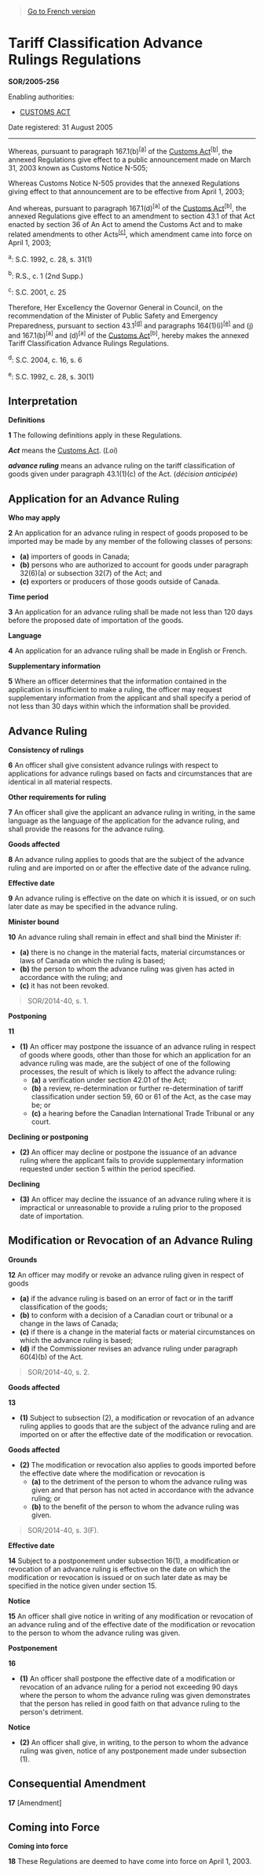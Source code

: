 > [Go to French version](/fr/Règlements/Décrets,%20ordonnances%20et%20règlements%20statutaires/2005/256.md)

# Tariff Classification Advance Rulings Regulations

**SOR/2005-256**

Enabling authorities: 
- [CUSTOMS ACT](/en/Acts/Statutes%20of%20Canada/1985/c.%201%20(2nd%20Supp.).md)

Date registered: 31 August 2005

----------

Whereas, pursuant to paragraph 167.1(b)<sup><a href='#footnotea_e'>[a]</a></sup> of the [Customs Act](/en/Acts/Statutes%20of%20Canada/1985/c.%201%20(2nd%20Supp.).md)<sup><a href='#footnoteb_e'>[b]</a></sup>, the annexed Regulations give effect to a public announcement made on March 31, 2003 known as Customs Notice N-505;

Whereas Customs Notice N-505 provides that the annexed Regulations giving effect to that announcement are to be effective from April 1, 2003;

And whereas, pursuant to paragraph 167.1(d)<sup>[a]</sup> of the [Customs Act](/en/Acts/Statutes%20of%20Canada/1985/c.%201%20(2nd%20Supp.).md)<sup>[b]</sup>, the annexed Regulations give effect to an amendment to section 43.1 of that Act enacted by section 36 of An Act to amend the Customs Act and to make related amendments to other Acts<sup><a href='#footnotec_e'>[c]</a></sup>, which amendment came into force on April 1, 2003;

<a name='footnotea_e'><sup>a</sup></a>: S.C. 1992, c. 28, s. 31(1)<br />

<a name='footnoteb_e'><sup>b</sup></a>: R.S., c. 1 (2nd Supp.)<br />

<a name='footnotec_e'><sup>c</sup></a>: S.C. 2001, c. 25<br />

Therefore, Her Excellency the Governor General in Council, on the recommendation of the Minister of Public Safety and Emergency Preparedness, pursuant to section 43.1<sup><a href='#footnoted_e'>[d]</a></sup> and paragraphs 164(1)(i)<sup><a href='#footnotee_e'>[e]</a></sup> and (j) and 167.1(b)<sup>[a]</sup> and (d)<sup>[a]</sup> of the [Customs Act](/en/Acts/Statutes%20of%20Canada/1985/c.%201%20(2nd%20Supp.).md)<sup>[b]</sup>, hereby makes the annexed Tariff Classification Advance Rulings Regulations.

<a name='footnoted_e'><sup>d</sup></a>: S.C. 2004, c. 16, s. 6<br />

<a name='footnotee_e'><sup>e</sup></a>: S.C. 1992, c. 28, s. 30(1)<br />




## Interpretation



**Definitions**

**1** The following definitions apply in these Regulations.

***Act*** means the [Customs Act](/en/Acts/Statutes%20of%20Canada/1985/c.%201%20(2nd%20Supp.).md). (*Loi*)

***advance ruling*** means an advance ruling on the tariff classification of goods given under paragraph 43.1(1)(c) of the Act. (*décision anticipée*)




## Application for an Advance Ruling



**Who may apply**

**2** An application for an advance ruling in respect of goods proposed to be imported may be made by any member of the following classes of persons:
- **(a)** importers of goods in Canada;
- **(b)** persons who are authorized to account for goods under paragraph 32(6)(a) or subsection 32(7) of the Act; and
- **(c)** exporters or producers of those goods outside of Canada.




**Time period**

**3** An application for an advance ruling shall be made not less than 120 days before the proposed date of importation of the goods.




**Language**

**4** An application for an advance ruling shall be made in English or French.




**Supplementary information**

**5** Where an officer determines that the information contained in the application is insufficient to make a ruling, the officer may request supplementary information from the applicant and shall specify a period of not less than 30 days within which the information shall be provided.




## Advance Ruling



**Consistency of rulings**

**6** An officer shall give consistent advance rulings with respect to applications for advance rulings based on facts and circumstances that are identical in all material respects.




**Other requirements for ruling**

**7** An officer shall give the applicant an advance ruling in writing, in the same language as the language of the application for the advance ruling, and shall provide the reasons for the advance ruling.




**Goods affected**

**8** An advance ruling applies to goods that are the subject of the advance ruling and are imported on or after the effective date of the advance ruling.




**Effective date**

**9** An advance ruling is effective on the date on which it is issued, or on such later date as may be specified in the advance ruling.




**Minister bound**

**10** An advance ruling shall remain in effect and shall bind the Minister if:
- **(a)** there is no change in the material facts, material circumstances or laws of Canada on which the ruling is based;
- **(b)** the person to whom the advance ruling was given has acted in accordance with the ruling; and
- **(c)** it has not been revoked.
> SOR/2014-40, s. 1.





**Postponing**

**11** 

- **(1)** An officer may postpone the issuance of an advance ruling in respect of goods where goods, other than those for which an application for an advance ruling was made, are the subject of one of the following processes, the result of which is likely to affect the advance ruling:
	- **(a)** a verification under section 42.01 of the Act;
	- **(b)** a review, re-determination or further re-determination of tariff classification under section 59, 60 or 61 of the Act, as the case may be; or
	- **(c)** a hearing before the Canadian International Trade Tribunal or any court.

**Declining or postponing**

- **(2)** An officer may decline or postpone the issuance of an advance ruling where the applicant fails to provide supplementary information requested under section 5 within the period specified.

**Declining**

- **(3)** An officer may decline the issuance of an advance ruling where it is impractical or unreasonable to provide a ruling prior to the proposed date of importation.




## Modification or Revocation of an Advance Ruling



**Grounds**

**12** An officer may modify or revoke an advance ruling given in respect of goods
- **(a)** if the advance ruling is based on an error of fact or in the tariff classification of the goods;
- **(b)** to conform with a decision of a Canadian court or tribunal or a change in the laws of Canada;
- **(c)** if there is a change in the material facts or material circumstances on which the advance ruling is based;
- **(d)** if the Commissioner revises an advance ruling under paragraph 60(4)(b) of the Act.
> SOR/2014-40, s. 2.





**Goods affected**

**13** 

- **(1)** Subject to subsection (2), a modification or revocation of an advance ruling applies to goods that are the subject of the advance ruling and are imported on or after the effective date of the modification or revocation.

**Goods affected**

- **(2)** The modification or revocation also applies to goods imported before the effective date where the modification or revocation is
	- **(a)** to the detriment of the person to whom the advance ruling was given and that person has not acted in accordance with the advance ruling; or
	- **(b)** to the benefit of the person to whom the advance ruling was given.
> SOR/2014-40, s. 3(F).





**Effective date**

**14** Subject to a postponement under subsection 16(1), a modification or revocation of an advance ruling is effective on the date on which the modification or revocation is issued or on such later date as may be specified in the notice given under section 15.




**Notice**

**15** An officer shall give notice in writing of any modification or revocation of an advance ruling and of the effective date of the modification or revocation to the person to whom the advance ruling was given.




**Postponement**

**16** 

- **(1)** An officer shall postpone the effective date of a modification or revocation of an advance ruling for a period not exceeding 90 days where the person to whom the advance ruling was given demonstrates that the person has relied in good faith on that advance ruling to the person's detriment.

**Notice**

- **(2)** An officer shall give, in writing, to the person to whom the advance ruling was given, notice of any postponement made under subsection (1).




## Consequential Amendment


**17** [Amendment]




## Coming into Force



**Coming into force**

**18** These Regulations are deemed to have come into force on April 1, 2003.


